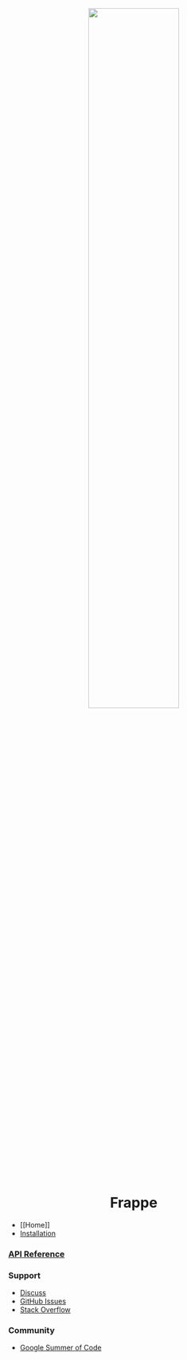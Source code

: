 <div align="center">
   <a href="https://frappe.io">
      <img src="https://frappe.io/assets/frappe_io/images/frappe-logo.png" width="60%" align="center"/>
   </a>
</div>

<div align="center">
   <h1>Frappe</h1>
</div>

* [[Home]]
* [Installation](https://github.com/frappe/frappe/wiki#installation)

### [API Reference](Frappe-API-Reference)

### Support
* [Discuss](https://discuss.frappe.io)
* [GitHub Issues](https://github.com/frappe/frappe/issues)
* [Stack Overflow](https://stackoverflow.com/questions/tagged/frappe)

### Community
* [Google Summer of Code](https://github.com/frappe/frappe/wiki/Frappe-Google-Summer-of-Code)
